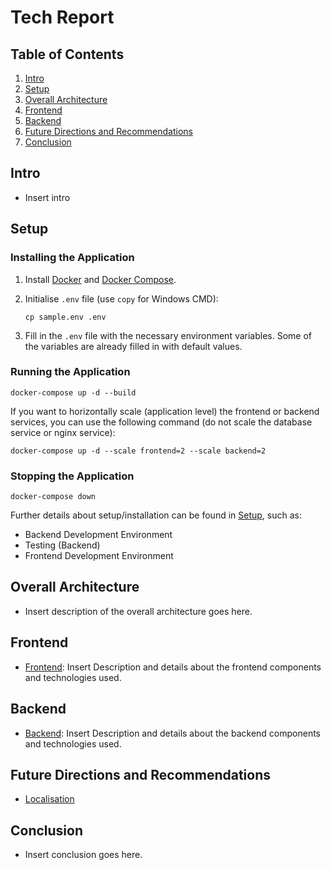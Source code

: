 # Tech Report

## Table of Contents

1. [Intro](#intro)
2. [Setup](#setup)
3. [Overall Architecture](#overall-architecture)
4. [Frontend](#frontend)
5. [Backend](#backend)
6. [Future Directions and Recommendations](#future-directions-and-recommendations)
7. [Conclusion](#conclusion)

## Intro

- Insert intro

## Setup

### Installing the Application

1. Install [Docker](https://www.docker.com/get-started) and [Docker Compose](https://docs.docker.com/compose/install/).

2. Initialise `.env` file (use `copy` for Windows CMD):

   ```shell
   cp sample.env .env
   ```

3. Fill in the `.env` file with the necessary environment variables. Some of the variables are already filled in with default values.

### Running the Application

```shell
docker-compose up -d --build
```

If you want to horizontally scale (application level) the frontend or backend services, you can use the following command (do not scale the database service or nginx service):

```shell
docker-compose up -d --scale frontend=2 --scale backend=2
```

### Stopping the Application

```shell
docker-compose down
```

Further details about setup/installation can be found in [Setup](setup.md), such as:

- Backend Development Environment
- Testing (Backend)
- Frontend Development Environment

## Overall Architecture

- Insert description of the overall architecture goes here.

## Frontend

- [Frontend](frontend.md): Insert Description and details about the frontend components and technologies used.

## Backend

- [Backend](backend.md): Insert Description and details about the backend components and technologies used.

## Future Directions and Recommendations

- [Localisation](localisation.md)

## Conclusion

- Insert conclusion goes here.
